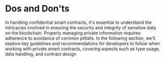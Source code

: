 # Dos and Don'ts

In handling confidential smart contracts, it's essential to understand the intricacies involved in ensuring the security and integrity of sensitive data on the blockchain. Properly managing private information requires adherence to avoidance of common pitfalls. In the following section, we'll explore key guidelines and recommendations for developers to follow when working with private smart contracts, covering aspects such as type usage, data handling, and contract design
